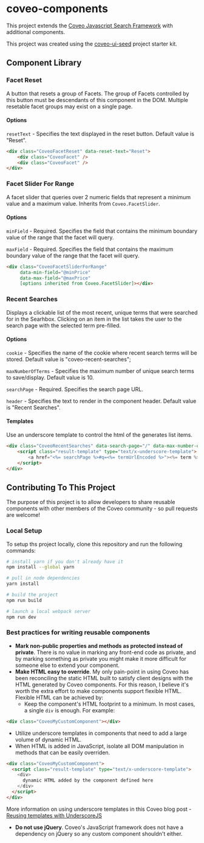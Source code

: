 # coveo-components
This project extends the [Coveo Javascript Search Framework](https://github.com/coveo/search-ui) with additional components.

This project was created using the [coveo-ui-seed](https://github.com/coveo/search-ui-seed) project starter kit.

## Component Library
### Facet Reset
A button that resets a group of Facets. The group of Facets controlled by this button must be descendants of this component in the DOM. Multiple resetable facet groups may exist on a single page.
#### Options
`resetText` - Specifies the text displayed in the reset button. Default value is "Reset".

``` html
<div class="CoveoFacetReset" data-reset-text="Reset">
    <div class="CoveoFacet" />
    <div class="CoveoFacet" />
</div>
```

### Facet Slider For Range
A facet slider that queries over 2 numeric fields that represent a minimum value and a maximum value. Inherits from `Coveo.FacetSlider`.
#### Options
`minField` - Required. Specifies the field that contains the minimum boundary value of the range that the facet will query.

`maxField` - Required. Specifies the field that contains the maximum boundary value of the range that the facet will query.

``` html
<div class="CoveoFacetSliderForRange"
     data-min-field="@minPrice"
     data-max-field="@maxPrice"
     [options inherited from Coveo.FacetSlider]></div>
```

### Recent Searches
Displays a clickable list of the most recent, unique terms that were searched for in the Searhbox. Clicking on an item in the list takes the user to the search page with the selected term pre-filled. 
#### Options
`cookie` - Specifies the name of the cookie where recent search terms will be stored. Default value is "coveo-recent-searches";

`maxNumberOfTerms` - Specifies the maximum number of unique search terms to save/display. Default value is 10.

`searchPage` - Required. Specifies the search page URL.

`header` - Specifies the text to render in the component header. Default value is "Recent Searches".

#### Templates
Use an underscore template to control the html of the generates list items.
``` html
<div class="CoveoRecentSearches" data-search-page="/" data-max-number-of-terms="10" data-header="Recent Searches">
    <script class="result-template" type="text/x-underscore-template">
        <a href="<%= searchPage %>#q=<%= termUrlEncoded %>"><%= term %></a>
    </script>
</div>
```

## Contributing To This Project
The purpose of this project is to allow developers to share reusable components with other members of the Coveo community - so pull requests are welcome!

### Local Setup
To setup ths project locally, clone this repository and run the following commands:
```bash
# install yarn if you don't already have it
npm install --global yarn

# pull in node dependencies
yarn install

# build the project
npm run build

# launch a local webpack server
npm run dev

```

### Best practices for writing reusable components
* **Mark non-public properties and methods as protected instead of private**. There is no value in marking any front-end code as private, and by marking something as private you might make it more difficult for someone else to extend your component.
* **Make HTML easy to override**. My only pain-point in using Coveo has been reconciling the static HTML built to satisfy client designs with the HTML generated by Coveo components. For this reason, I believe it's worth the extra effort to make components support flexible HTML. Flexible HTML can be achieved by:
  * Keep the component's HTML footprint to a minimum. In most cases, a single `div` is enough. For example:
```html
<div class="CoveoMyCustomComponent"></div>
```
  * Utilize underscore templates in components that need to add a large volume of dynamic HTML.
  * When HTML is added in JavaScript, isolate all DOM manipulation in methods that can be easily overriden.
```html
<div class="CoveoMyCustomComponent">
  <script class="result-template" type="text/x-underscore-template">
    <div>
      dynamic HTML added by the component defined here
    </div>
  </script>
</div>
```
More information on using underscore templates in this Coveo blog post - [Reusing templates with UnderscoreJS](https://source.coveo.com/2014/10/19/reusing-templates-underscore/)

* **Do not use jQuery**. Coveo's JavaScript framework does not have a dependency on jQuery so any custom component shouldn't either.